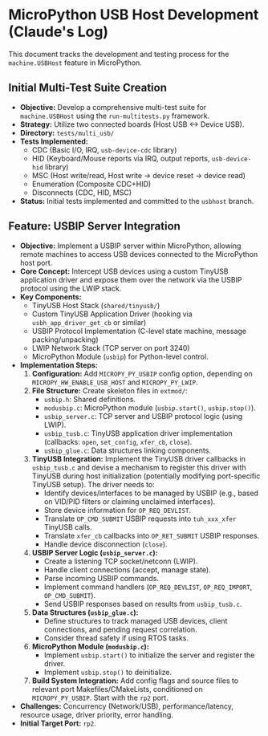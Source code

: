 # MicroPython USB Host Development (Claude's Log)

This document tracks the development and testing process for the `machine.USBHost` feature in MicroPython.

## Initial Multi-Test Suite Creation

*   **Objective:** Develop a comprehensive multi-test suite for `machine.USBHost` using the `run-multitests.py` framework.
*   **Strategy:** Utilize two connected boards (Host USB <-> Device USB).
*   **Directory:** `tests/multi_usb/`
*   **Tests Implemented:**
    *   CDC (Basic I/O, IRQ, `usb-device-cdc` library)
    *   HID (Keyboard/Mouse reports via IRQ, output reports, `usb-device-hid` library)
    *   MSC (Host write/read, Host write -> device reset -> device read)
    *   Enumeration (Composite CDC+HID)
    *   Disconnects (CDC, HID, MSC)
*   **Status:** Initial tests implemented and committed to the `usbhost` branch.

## Feature: USBIP Server Integration

*   **Objective:** Implement a USBIP server within MicroPython, allowing remote machines to access USB devices connected to the MicroPython host port.
*   **Core Concept:** Intercept USB devices using a custom TinyUSB application driver and expose them over the network via the USBIP protocol using the LWIP stack.
*   **Key Components:**
    *   TinyUSB Host Stack (`shared/tinyusb/`)
    *   Custom TinyUSB Application Driver (hooking via `usbh_app_driver_get_cb` or similar)
    *   USBIP Protocol Implementation (C-level state machine, message packing/unpacking)
    *   LWIP Network Stack (TCP server on port 3240)
    *   MicroPython Module (`usbip`) for Python-level control.
*   **Implementation Steps:**
    1.  **Configuration:** Add `MICROPY_PY_USBIP` config option, depending on `MICROPY_HW_ENABLE_USB_HOST` and `MICROPY_PY_LWIP`.
    2.  **File Structure:** Create skeleton files in `extmod/`:
        *   `usbip.h`: Shared definitions.
        *   `modusbip.c`: MicroPython module (`usbip.start()`, `usbip.stop()`).
        *   `usbip_server.c`: TCP server and USBIP protocol logic (using LWIP).
        *   `usbip_tusb.c`: TinyUSB application driver implementation (callbacks: `open`, `set_config`, `xfer_cb`, `close`).
        *   `usbip_glue.c`: Data structures linking components.
    3.  **TinyUSB Integration:** Implement the TinyUSB driver callbacks in `usbip_tusb.c` and devise a mechanism to register this driver with TinyUSB during host initialization (potentially modifying port-specific TinyUSB setup). The driver needs to:
        *   Identify devices/interfaces to be managed by USBIP (e.g., based on VID/PID filters or claiming unclaimed interfaces).
        *   Store device information for `OP_REQ_DEVLIST`.
        *   Translate `OP_CMD_SUBMIT` USBIP requests into `tuh_xxx_xfer` TinyUSB calls.
        *   Translate `xfer_cb` callbacks into `OP_RET_SUBMIT` USBIP responses.
        *   Handle device disconnection (`close`).
    4.  **USBIP Server Logic (`usbip_server.c`):**
        *   Create a listening TCP socket/netconn (LWIP).
        *   Handle client connections (accept, manage state).
        *   Parse incoming USBIP commands.
        *   Implement command handlers (`OP_REQ_DEVLIST`, `OP_REQ_IMPORT`, `OP_CMD_SUBMIT`).
        *   Send USBIP responses based on results from `usbip_tusb.c`.
    5.  **Data Structures (`usbip_glue.c`):**
        *   Define structures to track managed USB devices, client connections, and pending request correlation.
        *   Consider thread safety if using RTOS tasks.
    6.  **MicroPython Module (`modusbip.c`):**
        *   Implement `usbip.start()` to initialize the server and register the driver.
        *   Implement `usbip.stop()` to deinitialize.
    7.  **Build System Integration:** Add config flags and source files to relevant port Makefiles/CMakeLists, conditioned on `MICROPY_PY_USBIP`. Start with the `rp2` port.
*   **Challenges:** Concurrency (Network/USB), performance/latency, resource usage, driver priority, error handling.
*   **Initial Target Port:** `rp2`.

